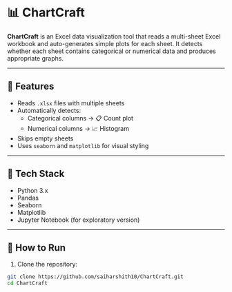 # 📊 ChartCraft

**ChartCraft** is an Excel data visualization tool that reads a multi-sheet Excel workbook and auto-generates simple plots for each sheet. It detects whether each sheet contains categorical or numerical data and produces appropriate graphs.

---

## 🎯 Features

- Reads `.xlsx` files with multiple sheets
- Automatically detects:
  - Categorical columns → 📋 Count plot
  - Numerical columns → 📈 Histogram
- Skips empty sheets
- Uses `seaborn` and `matplotlib` for visual styling

---

## 🧰 Tech Stack

- Python 3.x
- Pandas
- Seaborn
- Matplotlib
- Jupyter Notebook (for exploratory version)

---

## 🚀 How to Run

1. Clone the repository:

```bash
git clone https://github.com/saiharshith10/ChartCraft.git
cd ChartCraft
